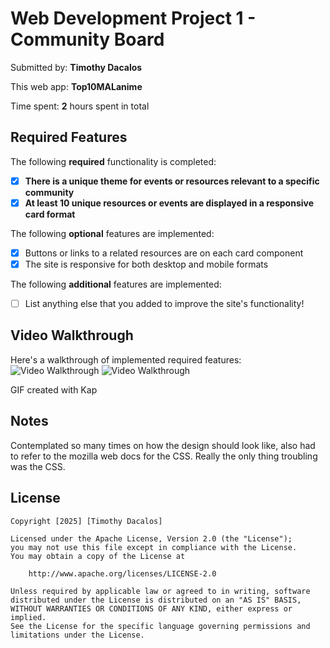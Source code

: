# Web Development Project 1 - Community Board

Submitted by: **Timothy Dacalos**

This web app: **Top10MALanime**

Time spent: **2** hours spent in total

## Required Features

The following **required** functionality is completed:

- [x] **There is a unique theme for events or resources relevant to a specific community**
- [x] **At least 10 unique resources or events are displayed in a responsive card format**

The following **optional** features are implemented:

- [x] Buttons or links to a related resources are on each card component
- [x] The site is responsive for both desktop and mobile formats

The following **additional** features are implemented:

- [ ] List anything else that you added to improve the site's functionality!

## Video Walkthrough

Here's a walkthrough of implemented required features:
![Video Walkthrough](https://i.ibb.co/xqfB7Zw5/Video-Walkthrough-P1-ezgif-com-resize.gif)
<img src='https://i.ibb.co/xqfB7Zw5/Video-Walkthrough-P1-ezgif-com-resize.gif' title='Video Walkthrough' width='' alt='Video Walkthrough' />

<!-- Replace this with whatever GIF tool you used! -->

GIF created with Kap

<!-- Recommended tools:
[Kap](https://getkap.co/) for macOS
[ScreenToGif](https://www.screentogif.com/) for Windows
[peek](https://github.com/phw/peek) for Linux. -->

## Notes

Contemplated so many times on how the design should look like, also had to refer to the mozilla web docs for the CSS. Really the only thing troubling was the CSS.

## License

    Copyright [2025] [Timothy Dacalos]

    Licensed under the Apache License, Version 2.0 (the "License");
    you may not use this file except in compliance with the License.
    You may obtain a copy of the License at

        http://www.apache.org/licenses/LICENSE-2.0

    Unless required by applicable law or agreed to in writing, software
    distributed under the License is distributed on an "AS IS" BASIS,
    WITHOUT WARRANTIES OR CONDITIONS OF ANY KIND, either express or implied.
    See the License for the specific language governing permissions and
    limitations under the License.
